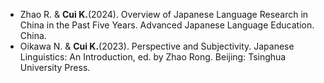 - Zhao R. & <strong>Cui K.</strong>(2024). Overview of Japanese Language Research in China in the Past Five Years. Advanced Japanese Language Education. China.
- Oikawa N. & <strong>Cui K.</strong>(2023). Perspective and Subjectivity. Japanese Linguistics: An Introduction, ed. by Zhao Rong. Beijing: Tsinghua University Press.

